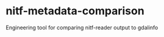 nitf-metadata-comparison
========================

Engineering tool for comparing nitf-reader output to gdalinfo
